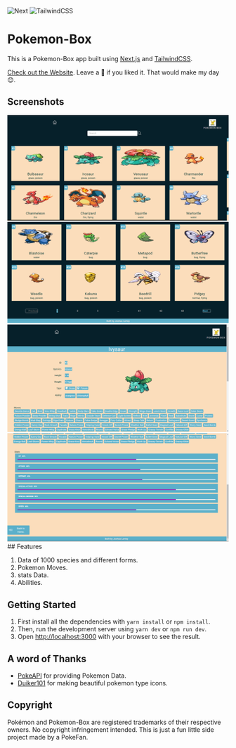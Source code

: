 
![Next](https://img.shields.io/badge/NextJS-12.3.0-blue)
![TailwindCSS](https://img.shields.io/badge/TailwindCSS-3.1.8-blueviolet)



# Pokemon-Box

This is a Pokemon-Box app built using [Next.js](https://nextjs.org/) and [TailwindCSS](http://tailwindcss.com).

[Check out the Website](https://pokemon-app-inky-ten.vercel.app/).
Leave a 🌟 if you liked it. That would make my day 😊.

## Screenshots
<img src="https://github.com/larteyjoshua/PokeMon-UI-Challenge/blob/main/screenshots/main-page1.png" width='600'  />
<img src="https://github.com/larteyjoshua/PokeMon-UI-Challenge/blob/main/screenshots/main-page2.png" width='600' />
<img src="https://github.com/larteyjoshua/PokeMon-UI-Challenge/blob/main/screenshots/detail-page1.png" width='600' />
<img src="https://github.com/larteyjoshua/PokeMon-UI-Challenge/blob/main/screenshots/detail-page2.png" width='600'  />
## Features

1. Data of 1000 species and different forms.
2. Pokemon Moves.
3. stats Data.
4. Abilities.


## Getting Started

1. First install all the dependencies with `yarn install` or `npm install`.
2. Then, run the development server using `yarn dev` or `npm run dev`.
3. Open [http://localhost:3000](http://localhost:3000) with your browser to see the result.


## A word of Thanks

- [PokeAPI](https://github.com/PokeAPI/pokeapi) for providing Pokemon Data.
- [Duiker101](https://github.com/duiker101/pokemon-type-svg-icons) for making beautiful pokemon type icons.

## Copyright

Pokémon and Pokemon-Box are registered trademarks of their respective owners. No copyright infringement intended. This is just a fun little side project made by a PokeFan.
